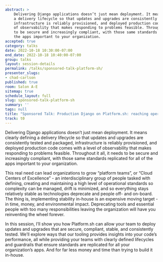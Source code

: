 ```yaml
---
abstract: >
    Delivering Django applications doesn’t just mean deployment. It means clearly defining
    a delivery lifecycle so that updates and upgrades are consistently tested and packaged,
    infrastructure is reliably provisioned, and deployed production code comes with a level
    of observability that makes responding to problems feasible. Throughout it all, it needs
    to be secure and increasingly compliant, with those same standards replicated for all of
    the apps important to your organization.
accepted: true
category: talks
date: 2022-10-18 10:30:00-07:00
end_date: 2022-10-18 10:40:00-07:00
group: talks
layout: session-details
permalink: /talks/sponsored-talk-platform-sh/
presenter_slugs:
- chad-carlson
published: true
room: Salon A-E
sitemap: true
schedule_layout: full
slug: sponsored-talk-platform-sh
summary: ''
tags: null
title: "Sponsored Talk: Production Django on Platform.sh: reaching operational maturity in days, not years"
track: t0
---
```

Delivering Django applications doesn’t just mean deployment. It means clearly defining
a delivery lifecycle so that updates and upgrades are consistently tested and packaged,
infrastructure is reliably provisioned, and deployed production code comes with a level
of observability that makes responding to problems feasible. Throughout it all, it needs
to be secure and increasingly compliant, with those same standards replicated for all of
the apps important to your organization.

This real need can lead organizations to grow “platform teams”, or “Cloud Centers of
Excellence” - an interdisciplinary group of people tasked with defining, creating and
maintaining a high level of operational standards so complexity can be managed, drift is
minimized, and so everything stays relatively stable as technologies deprecate and
people off- and on-board. The thing is, implementing stability in-house is an expensive
moving target - in time, money, and environmental impact. Deprecating tools and
essential people with too many responsibilities leaving the organization will have you
reinventing the wheel forever.

In this session, I’ll show you how Platform.sh can allow your team to deploy updates and
upgrades that are secure, compliant, stable, and consistently tested. We’ll explore ways
that our tooling provides insights into your code’s performance, all while providing your
teams with clearly defined lifecycles and guardrails that ensure standards are replicated
for all your organization’s apps. And for far less money and time than trying to build it
in-house.
